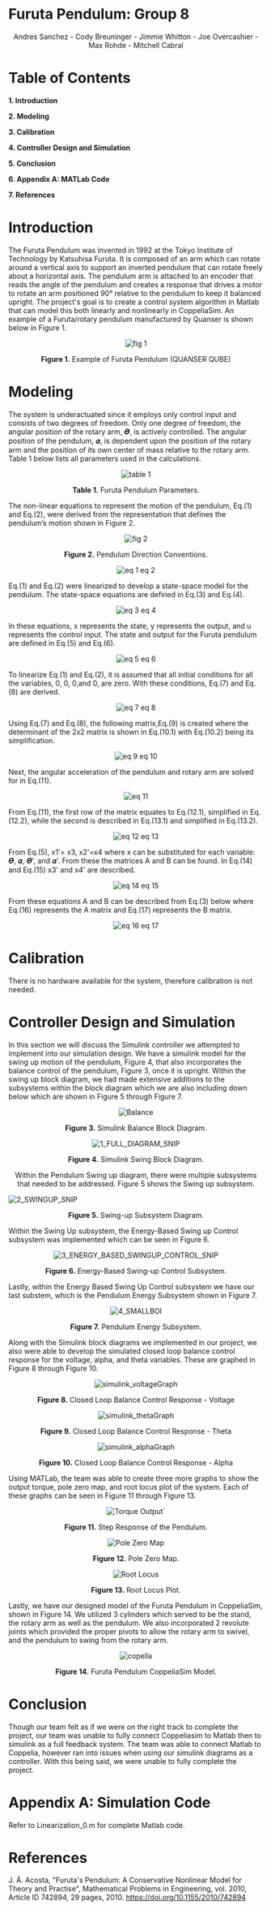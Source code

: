 # Furuta Pendulum: **Group 8**

<p align = "center"

Andres Sanchez -
Cody Breuninger -
Jimmie Whitton -
Joe Overcashier -
Max Rohde -
Mitchell Cabral
            </p>

# Table of Contents
**1. Introduction**

**2. Modeling**

**3. Calibration**

**4. Controller Design and Simulation**

**5. Conclusion**

**6. Appendix A: MATLab Code**

**7. References**

# **Introduction**

The Furuta Pendulum was invented in 1992 at the Tokyo Institute of Technology by Katsuhisa Furuta. It is composed of an arm which can rotate around a vertical axis to support an 
inverted pendulum that can rotate freely about a horizontal axis. The pendulum arm is attached to an encoder that reads the angle of the pendulum and creates a response that 
drives a motor to rotate an arm positioned 90° relative to the pendulum to keep it balanced upright. The project's goal is to create a control system algorithm in Matlab that can 
model this both linearly and nonlinearly in CoppeliaSim. An example of a Furuta/rotary pendulum manufactured by Quanser is shown below in Figure 1.

<p align = "center"
   
   ![fig 1](https://user-images.githubusercontent.com/84546893/119276584-c7d23a80-bbcf-11eb-8dbb-872fc528ce85.png)

   </p>

<p align = "center"
   
**Figure 1.** Example of Furuta Pendulum (QUANSER QUBE)
   
</p>

# **Modeling**

The system is underactuated since it employs only control input and consists of two degrees of freedom. Only one degree of freedom, the angular position of the rotary arm, 𝜭, is actively controlled. The angular position of the pendulum, 𝜶, is dependent upon the position of the rotary arm and the position of its own center of mass relative to the rotary arm. Table 1 below lists all parameters used in the calculations.


<p align = "center"
   
   ![table 1](https://user-images.githubusercontent.com/84546893/119276655-20093c80-bbd0-11eb-97a4-9fb43ccccc0d.png)

</p>


<p align = "center"
   
   **Table 1.** Furuta Pendulum Parameters.
</p>

The non-linear equations to represent the motion of the pendulum, Eq.(1) and Eq.(2), were derived from the representation that defines the pendulum’s motion shown in Figure 2.


<p align = "center"
   
   ![fig 2](https://user-images.githubusercontent.com/84546893/119276700-66f73200-bbd0-11eb-9581-d03918bab300.png)
</p>
<p align = "center"
   
   **Figure 2.** Pendulum Direction Conventions.
</p>


<p align = "center"
   
   ![eq 1 eq 2](https://user-images.githubusercontent.com/84546893/119276696-61015100-bbd0-11eb-9c57-1db25746f288.png)
</p>

Eq.(1) and Eq.(2) were linearized to develop a state-space model for the pendulum. The state-space equations are defined in Eq.(3) and Eq.(4).


<p align = "center"
   
   ![eq 3 eq 4](https://user-images.githubusercontent.com/84546893/119276749-afaeeb00-bbd0-11eb-8b05-4f82e3e8e89a.png)
</p>

In these equations, x represents the state, y represents the output, and u represents the control input. The state and output for the Furuta pendulum are defined in Eq.(5) and Eq.(6).


<p align = "center"
   
   ![eq 5 eq 6](https://user-images.githubusercontent.com/84546893/119276790-e422a700-bbd0-11eb-8e15-1392640b17b1.png)
</p>

To linearize Eq.(1) and Eq.(2), it is assumed that all initial conditions for all the variables, 0, 0, 0,and 0, are zero. With these conditions, Eq.(7) and Eq.(8) are derived.


<p align = "center"
   
   ![eq 7 eq 8](https://user-images.githubusercontent.com/84546893/119276816-0b797400-bbd1-11eb-998f-890dc13b3e73.png)
</p>

Using Eq.(7) and Eq.(8), the following matrix,Eq.(9) is created where the determinant of the 2x2 matrix is shown in Eq.(10.1) with Eq.(10.2) being its simplification. 


<p align = "center"
   
   ![eq 9 eq 10](https://user-images.githubusercontent.com/84546893/119276837-28ae4280-bbd1-11eb-9f8b-cc0399337ea7.png)
</p>

Next, the angular acceleration of the pendulum and rotary arm are solved for in Eq.(11).


<p align = "center"
   
   ![eq 11](https://user-images.githubusercontent.com/84546893/119276849-349a0480-bbd1-11eb-8bf3-24dbe5fdc262.png)
</p>

From Eq.(11), the first row of the matrix equates to Eq.(12.1), simplified in Eq.(12.2), while the second is described in Eq.(13.1) and simplified in Eq.(13.2).


<p align = "center"
   
   ![eq 12 eq 13](https://user-images.githubusercontent.com/84546893/119276877-5a270e00-bbd1-11eb-83c3-04c572ab4f45.png)
</p>

From Eq.(5),  x1'= x3,  x2'=x4 where x can be substituted for each variable: 𝜭, 𝜶, 𝜭', and 𝜶'. From these the matrices A and B can be found. In Eq.(14) and Eq.(15) x3' and  x4' are described.


<p align = "center"
   
  ![eq 14 eq 15](https://user-images.githubusercontent.com/84546893/119306593-40141c80-bc1f-11eb-9d8d-f5c59ca52fec.png)
</p>

From these equations A and B can be described from Eq.(3) below where Eq.(16) represents the A matrix and Eq.(17) represents the B matrix.


<p align = "center"
   
   ![eq 16 eq 17](https://user-images.githubusercontent.com/84546893/119306620-473b2a80-bc1f-11eb-81a5-ad68db1c26a0.png)
</p>

# Calibration
There is no hardware available for the system, therefore calibration is not needed.

# Controller Design and Simulation
In this section we will discuss the Simulink controller we attempted to implement into our simulation design. We have a simulink model for the swing up motion of the pendulum, Figure 4, that also incorporates the balance control of the pendulum, Figure 3, once it is upright. Within the swing up block diagram, we had made extensive additions to the subsystems within the block diagram which we are also including down below which are shown in Figure 5 through Figure 7. 


<p align = "center"
   
   ![Balance](https://user-images.githubusercontent.com/84546893/119280293-995f5a00-bbe5-11eb-881e-9fd553d3ffbe.PNG)
</p>
<p align = "center"
   
**Figure 3.** Simulink Balance Block Diagram.
</p>
   
<p align = "center"

![1_FULL_DIAGRAM_SNIP](https://user-images.githubusercontent.com/84546893/119297625-38994700-bc10-11eb-974f-9c8778652aff.PNG)
</p>

<p align = "center"

**Figure 4.** Simulink Swing Block Diagram.
</p>
<p align = "center"
   
Within the Pendulum Swing up diagram, there were multiple subsystems that needed to be addressed. Figure 5 shows the Swing up subsystem.
   
![2_SWINGUP_SNIP](https://user-images.githubusercontent.com/84546893/119298378-c75a9380-bc11-11eb-9331-19b23c1266d5.PNG)
   
   </p>
   <p align = "center"

**Figure 5.** Swing-up Subsystem Diagram.
</p>
Within the Swing Up subsystem, the Energy-Based Swing up Control subsystem was implemented which can be seen in Figure 6. 
<p align = "center"
      
![3_ENERGY_BASED_SWINGUP_CONTROL_SNIP](https://user-images.githubusercontent.com/84546893/119298377-c75a9380-bc11-11eb-9d30-93504c1b6599.PNG)
</p>
<p align = "center"
   
**Figure 6.** Energy-Based Swing-up Control Subsystem.
</p>
Lastly, within the Energy Based Swing Up Control subsystem we have our last substem, which is the Pendulum Energy Subsystem shown in Figure 7.
<p align = "center"
   
   ![4_SMALLBOI](https://user-images.githubusercontent.com/84546893/119299663-3507bf00-bc14-11eb-9b0f-4f8033cc4367.PNG)
</p>
<p align = "center"
   
   **Figure 7.** Pendulum Energy Subsystem.
   </p>
   
Along with the Simulink block diagrams we implemented in our project, we also were able to develop the simulated closed loop balance control response for the voltage, alpha, and theta variables. These are graphed in Figure 8 through Figure 10.

<p align = "center"
   
![simulink_voltageGraph](https://user-images.githubusercontent.com/84546893/119296369-a6903f00-bc0d-11eb-995d-78626c21392f.PNG)
   </p>
   
<p align = "center"

**Figure 8.** Closed Loop Balance Control Response - Voltage
</p>

<p align = "center"
   
   ![simulink_thetaGraph](https://user-images.githubusercontent.com/84546893/119296346-9e380400-bc0d-11eb-8616-f64e80749ea4.PNG)
</p>
<p align = "center"
   
**Figure 9.** Closed Loop Balance Control Response - Theta
</p>

<p align = "center"
   
   ![simulink_alphaGraph](https://user-images.githubusercontent.com/84546893/119296379-aabc5c80-bc0d-11eb-9c45-50335ed3eaf1.PNG)
</p>
<p align = "center"
   
**Figure 10.** Closed Loop Balance Control Response - Alpha
</p>

Using MATLab, the team was able to create three more graphs to show the output torque, pole zero map, and root locus plot of the system. Each of these graphs can be seen in Figure 11 through Figure 13.

<p align = "center"
   
 ![Torque Output`](https://user-images.githubusercontent.com/84546893/119296389-ae4fe380-bc0d-11eb-92c7-bd7319f963b1.PNG)
</p>
<p align = "center"

**Figure 11.** Step Response of the Pendulum.
</p>

<p align = "center"
   
   ![Pole Zero Map](https://user-images.githubusercontent.com/84546893/119296397-b1e36a80-bc0d-11eb-8227-b244454825ff.PNG)
</p>
<p align = "center"

**Figure 12.** Pole Zero Map.
</p>

<p align = "center"
   
   ![Root Locus](https://user-images.githubusercontent.com/84546893/119296407-b576f180-bc0d-11eb-90a1-f8333770d448.PNG)
</p>
<p align = "center"

**Figure 13.** Root Locus Plot.
</p>

Lastly, we have our designed model of the Furuta Pendulum in CoppeliaSim, shown in Figure 14. We utilized 3 cylinders which served to be the stand, the rotary arm as well as the pendulum. We also incorporated 2 revolute joints which provided the proper pivots to allow the rotary arm to swivel, and the pendulum to swing from the rotary arm. 
<p align = "center"
   
   ![copella](https://user-images.githubusercontent.com/84546893/119301148-e0197800-bc16-11eb-9867-eb78eee07cc0.png)
   </p>
   
<p align = "center"
   
   **Figure 14.** Furuta Pendulum CoppeliaSim Model.
   </p>
   
# Conclusion
Though our team felt as if we were on the right track to complete the project, our team was unable to fully connect Coppeliasim to Matlab then to simulink as a full feedback system. The team was able to connect Matlab to Coppelia, however ran into issues when using our simulink diagrams as a controller. With this being said, we were unable to fully complete the project.

# Appendix A: Simulation Code
Refer to Linearization_0.m for complete Matlab code.

# References

J. Á. Acosta, "Furuta's Pendulum: A Conservative Nonlinear Model for Theory and Practise", Mathematical Problems in Engineering, vol. 2010, Article ID 742894, 29 pages, 2010. https://doi.org/10.1155/2010/742894



